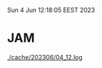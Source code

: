 Sun  4 Jun 12:18:05 EEST 2023
# JAM
<a href='./cache/202306/04_12.log'>./cache/202306/04_12.log</a>
